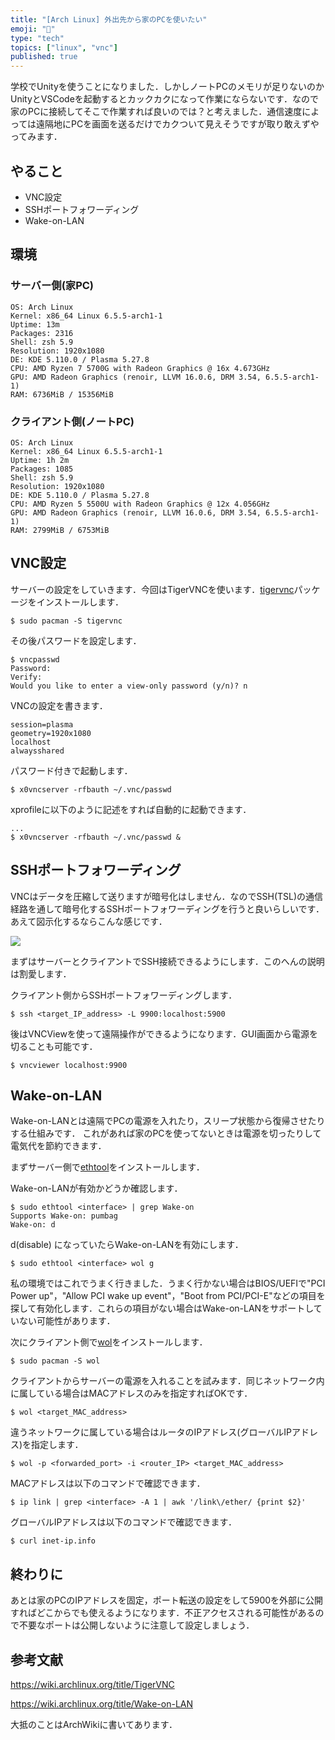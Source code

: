 ```yaml
---
title: "[Arch Linux] 外出先から家のPCを使いたい"
emoji: "👜"
type: "tech"
topics: ["linux", "vnc"]
published: true
---
```


学校でUnityを使うことになりました．しかしノートPCのメモリが足りないのかUnityとVSCodeを起動するとカックカクになって作業にならないです．なので家のPCに接続してそこで作業すれば良いのでは？と考えました．通信速度によっては遠隔地にPCを画面を送るだけでカクついて見えそうですが取り敢えずやってみます．

## やること

- VNC設定
- SSHポートフォワーディング
- Wake-on-LAN

## 環境

### サーバー側(家PC)

```
OS: Arch Linux
Kernel: x86_64 Linux 6.5.5-arch1-1
Uptime: 13m
Packages: 2316
Shell: zsh 5.9
Resolution: 1920x1080
DE: KDE 5.110.0 / Plasma 5.27.8
CPU: AMD Ryzen 7 5700G with Radeon Graphics @ 16x 4.673GHz
GPU: AMD Radeon Graphics (renoir, LLVM 16.0.6, DRM 3.54, 6.5.5-arch1-1)
RAM: 6736MiB / 15356MiB
```

### クライアント側(ノートPC)

```
OS: Arch Linux
Kernel: x86_64 Linux 6.5.5-arch1-1
Uptime: 1h 2m
Packages: 1085
Shell: zsh 5.9
Resolution: 1920x1080
DE: KDE 5.110.0 / Plasma 5.27.8
CPU: AMD Ryzen 5 5500U with Radeon Graphics @ 12x 4.056GHz
GPU: AMD Radeon Graphics (renoir, LLVM 16.0.6, DRM 3.54, 6.5.5-arch1-1)
RAM: 2799MiB / 6753MiB
```

## VNC設定

サーバーの設定をしていきます．今回はTigerVNCを使います．[tigervnc](https://archlinux.org/packages/?name=tigervnc)パッケージをインストールします．

```
$ sudo pacman -S tigervnc
```

その後パスワードを設定します．

```
$ vncpasswd
Password:
Verify:
Would you like to enter a view-only password (y/n)? n
```

VNCの設定を書きます．

```:~/.vnc/config
session=plasma
geometry=1920x1080
localhost
alwaysshared
```

パスワード付きで起動します．

```
$ x0vncserver -rfbauth ~/.vnc/passwd
```

xprofileに以下のように記述をすれば自動的に起動できます．

```:~/.xprofile
...
$ x0vncserver -rfbauth ~/.vnc/passwd &
```

## SSHポートフォワーディング

VNCはデータを圧縮して送りますが暗号化はしません．なのでSSH(TSL)の通信経路を通して暗号化するSSHポートフォワーディングを行うと良いらしいです．あえて図示化するならこんな感じです．

![](https://storage.googleapis.com/zenn-user-upload/a8c4fd81db5c-20231002.jpg)

まずはサーバーとクライアントでSSH接続できるようにします．このへんの説明は割愛します．

クライアント側からSSHポートフォワーディングします．

```
$ ssh <target_IP_address> -L 9900:localhost:5900
```

後はVNCViewを使って遠隔操作ができるようになります．GUI画面から電源を切ることも可能です．

```
$ vncviewer localhost:9900
```

## Wake-on-LAN

Wake-on-LANとは遠隔でPCの電源を入れたり，スリープ状態から復帰させたりする仕組みです．
これがあれば家のPCを使ってないときは電源を切ったりして電気代を節約できます．

まずサーバー側で[ethtool](https://archlinux.org/packages/?name=ethtool)をインストールします．

Wake-on-LANが有効かどうか確認します．

```
$ sudo ethtool <interface> | grep Wake-on
Supports Wake-on: pumbag
Wake-on: d
```

d(disable) になっていたらWake-on-LANを有効にします．

```
$ sudo ethtool <interface> wol g
```

私の環境ではこれでうまく行きました．うまく行かない場合はBIOS/UEFIで"PCI Power up"，"Allow PCI wake up event"，"Boot from PCI/PCI-E"などの項目を探して有効化します．これらの項目がない場合はWake-on-LANをサポートしていない可能性があります．

次にクライアント側で[wol](https://archlinux.org/packages/?name=wol)をインストールします．

```
$ sudo pacman -S wol
```

クライアントからサーバーの電源を入れることを試みます．同じネットワーク内に属している場合はMACアドレスのみを指定すればOKです．

```
$ wol <target_MAC_address>
```

違うネットワークに属している場合はルータのIPアドレス(グローバルIPアドレス)を指定します．

```
$ wol -p <forwarded_port> -i <router_IP> <target_MAC_address>
```

MACアドレスは以下のコマンドで確認できます．

```
$ ip link | grep <interface> -A 1 | awk '/link\/ether/ {print $2}'
```

グローバルIPアドレスは以下のコマンドで確認できます．

```
$ curl inet-ip.info
```

## 終わりに

あとは家のPCのIPアドレスを固定，ポート転送の設定をして5900を外部に公開すればどこからでも使えるようになります．不正アクセスされる可能性があるので不要なポートは公開しないように注意して設定しましょう．

## 参考文献

https://wiki.archlinux.org/title/TigerVNC

https://wiki.archlinux.org/title/Wake-on-LAN

大抵のことはArchWikiに書いてあります．

